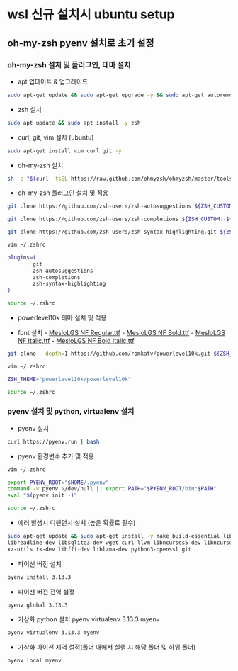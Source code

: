 # wsl 신규 설치시 ubuntu setup

## oh-my-zsh pyenv 설치로 초기 설정

### oh-my-zsh 설치 및 플러그인, 테마 설치

- apt 업데이트 & 업그레이드

```bash
sudo apt-get update && sudo apt-get upgrade -y && sudo apt-get autoremove && sudo apt-get autoclean
```

- zsh 설치

```bash
sudo apt update && sudo apt install -y zsh
```

- curl, git, vim 설치 (ubuntu)
```bash
sudo apt-get install vim curl git -y
```

- oh-my-zsh 설치

```bash
sh -c "$(curl -fsSL https://raw.github.com/ohmyzsh/ohmyzsh/master/tools/install.sh)"
```

- oh-my-zsh 플러그인 설치 및 적용

```bash
git clone https://github.com/zsh-users/zsh-autosuggestions ${ZSH_CUSTOM:-~/.oh-my-zsh/custom}/plugins/zsh-autosuggestions
```
```bash
git clone https://github.com/zsh-users/zsh-completions ${ZSH_CUSTOM:-${ZSH:-~/.oh-my-zsh}/custom}/plugins/zsh-completions
```
```bash
git clone https://github.com/zsh-users/zsh-syntax-highlighting.git ${ZSH_CUSTOM:-${ZSH:-~/.oh-my-zsh}/custom}/plugins/zsh-syntax-highlighting
```
```bash
vim ~/.zshrc
```

``` bash
plugins=(
        git
        zsh-autosuggestions
        zsh-completions
        zsh-syntax-highlighting
)
```

```bash
source ~/.zshrc
```

- powerlevel10k 테마 설치 및 적용

- font 설치
        - [MesloLGS NF Regular.ttf](https://github.com/romkatv/powerlevel10k-media/raw/master/MesloLGS%20NF%20Regular.ttf)
        - [MesloLGS NF Bold.ttf](https://github.com/romkatv/powerlevel10k-media/raw/master/MesloLGS%20NF%20Bold.ttf)
        - [MesloLGS NF Italic.ttf](https://github.com/romkatv/powerlevel10k-media/raw/master/MesloLGS%20NF%20Italic.ttf)
        - [MesloLGS NF Bold Italic.ttf](https://github.com/romkatv/powerlevel10k-media/raw/master/MesloLGS%20NF%20Bold%20Italic.ttf)

```bash
git clone --depth=1 https://github.com/romkatv/powerlevel10k.git ${ZSH_CUSTOM:-~/.oh-my-zsh/custom}/themes/powerlevel10k
```
```bash
vim ~/.zshrc
```
```bash
ZSH_THEME="powerlevel10k/powerlevel10k"
```
```bash
source ~/.zshrc
```
### pyenv 설치 및 python, virtualenv 설치

- pyenv 설치

```bash
curl https://pyenv.run | bash
```

- pyenv 환경변수 추가 및 적용

```bash
vim ~/.zshrc
```
```bash
export PYENV_ROOT="$HOME/.pyenv"
command -v pyenv >/dev/null || export PATH="$PYENV_ROOT/bin:$PATH"
eval "$(pyenv init -)"
```
```bash
source ~/.zshrc
```

- 에러 발생시 디펜던시 설치 (높은 확률로 필수)

```bash
sudo apt-get update && sudo apt-get install -y make build-essential libssl-dev zlib1g-dev libbz2-dev \
libreadline-dev libsqlite3-dev wget curl llvm libncurses5-dev libncursesw5-dev \
xz-utils tk-dev libffi-dev liblzma-dev python3-openssl git
```

- 파이선 버전 설치

```bash
pyenv install 3.13.3
```

- 파이선 버전 전역 설정

```bash
pyenv global 3.13.3
```

- 가상화 python 설치
pyenv virtualenv 3.13.3 myenv
```bash
pyenv virtualenv 3.13.3 myenv
```

- 가상화 파이선 지역 설정(폴더 내에서 실행 시 해당 폴더 및 하위 폴더)

```bash
pyenv local myenv
```
